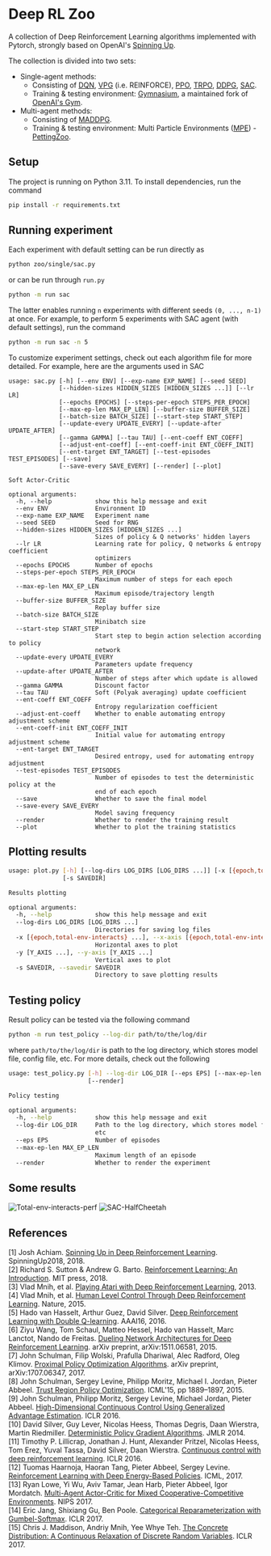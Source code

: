 
# Deep RL Zoo
A collection of Deep Reinforcement Learning algorithms implemented with Pytorch, strongly based on OpenAI's [Spinning Up](https://github.com/openai/spinningup).  

The collection is divided into two sets:
- Single-agent methods:
    - Consisting of [DQN](./zoo/single/dqn.py), [VPG](./zoo/single/vpg.py) (i.e. REINFORCE), [PPO](./zoo/single/ppo.py), [TRPO](./zoo/single/trpo.py), [DDPG](./zoo/single/ddpg.py), [SAC](./zoo/single/sac.py).
    - Training & testing environment: [Gymnasium](https://gymnasium.farama.org), a maintained fork of [OpenAI's Gym](https://github.com/openai/gym).
- Multi-agent methods:
    - Consisting of [MADDPG](./zoo/multi/maddpg.py).
    - Training & testing environment: Multi Particle Environments ([MPE](https://pettingzoo.farama.org/environments/mpe/)) - [PettingZoo](https://pettingzoo.farama.org).

## Setup
The project is running on Python 3.11. To install dependencies, run the command
```bash
pip install -r requirements.txt
```

## Running experiment
Each experiment with default setting can be run directly as
```bash
python zoo/single/sac.py
```
or can be run through `run.py`
```bash
python -m run sac
```
The latter enables running `n` experiments with different seeds `(0, ..., n-1)` at once. For example, to perform 5 experiments with SAC agent (with default settings), run the command
```bash
python -m run sac -n 5
```

To customize experiment settings, check out each algorithm file for more detailed. For example, here are the arguments used in SAC
```
usage: sac.py [-h] [--env ENV] [--exp-name EXP_NAME] [--seed SEED]
              [--hidden-sizes HIDDEN_SIZES [HIDDEN_SIZES ...]] [--lr LR]
              [--epochs EPOCHS] [--steps-per-epoch STEPS_PER_EPOCH]
              [--max-ep-len MAX_EP_LEN] [--buffer-size BUFFER_SIZE]
              [--batch-size BATCH_SIZE] [--start-step START_STEP]
              [--update-every UPDATE_EVERY] [--update-after UPDATE_AFTER]
              [--gamma GAMMA] [--tau TAU] [--ent-coeff ENT_COEFF]
              [--adjust-ent-coeff] [--ent-coeff-init ENT_COEFF_INIT]
              [--ent-target ENT_TARGET] [--test-episodes TEST_EPISODES] [--save]
              [--save-every SAVE_EVERY] [--render] [--plot]

Soft Actor-Critic

optional arguments:
  -h, --help            show this help message and exit
  --env ENV             Environment ID
  --exp-name EXP_NAME   Experiment name
  --seed SEED           Seed for RNG
  --hidden-sizes HIDDEN_SIZES [HIDDEN_SIZES ...]
                        Sizes of policy & Q networks' hidden layers
  --lr LR               Learning rate for policy, Q networks & entropy coefficient
                        optimizers
  --epochs EPOCHS       Number of epochs
  --steps-per-epoch STEPS_PER_EPOCH
                        Maximum number of steps for each epoch
  --max-ep-len MAX_EP_LEN
                        Maximum episode/trajectory length
  --buffer-size BUFFER_SIZE
                        Replay buffer size
  --batch-size BATCH_SIZE
                        Minibatch size
  --start-step START_STEP
                        Start step to begin action selection according to policy
                        network
  --update-every UPDATE_EVERY
                        Parameters update frequency
  --update-after UPDATE_AFTER
                        Number of steps after which update is allowed
  --gamma GAMMA         Discount factor
  --tau TAU             Soft (Polyak averaging) update coefficient
  --ent-coeff ENT_COEFF
                        Entropy regularization coefficient
  --adjust-ent-coeff    Whether to enable automating entropy adjustment scheme
  --ent-coeff-init ENT_COEFF_INIT
                        Initial value for automating entropy adjustment scheme
  --ent-target ENT_TARGET
                        Desired entropy, used for automating entropy adjustment
  --test-episodes TEST_EPISODES
                        Number of episodes to test the deterministic policy at the
                        end of each epoch
  --save                Whether to save the final model
  --save-every SAVE_EVERY
                        Model saving frequency
  --render              Whether to render the training result
  --plot                Whether to plot the training statistics
```

## Plotting results
```bash
usage: plot.py [-h] [--log-dirs LOG_DIRS [LOG_DIRS ...]] [-x [{epoch,total-env-interacts} ...]] [-y [Y_AXIS ...]]
               [-s SAVEDIR]

Results plotting

optional arguments:
  -h, --help            show this help message and exit
  --log-dirs LOG_DIRS [LOG_DIRS ...]
                        Directories for saving log files
  -x [{epoch,total-env-interacts} ...], --x-axis [{epoch,total-env-interacts} ...]
                        Horizontal axes to plot
  -y [Y_AXIS ...], --y-axis [Y_AXIS ...]
                        Vertical axes to plot
  -s SAVEDIR, --savedir SAVEDIR
                        Directory to save plotting results
```

## Testing policy
Result policy can be tested via the following command
```bash
python -m run test_policy --log-dir path/to/the/log/dir
```
where `path/to/the/log/dir` is path to the log directory, which stores model file, config file, etc. For more details, check out the following
```bash
usage: test_policy.py [-h] --log-dir LOG_DIR [--eps EPS] [--max-ep-len MAX_EP_LEN]
                      [--render]

Policy testing

optional arguments:
  -h, --help            show this help message and exit
  --log-dir LOG_DIR     Path to the log directory, which stores model file, config file,
                        etc
  --eps EPS             Number of episodes
  --max-ep-len MAX_EP_LEN
                        Maximum length of an episode
  --render              Whether to render the experiment
```

## Some results
![Total-env-interacts-perf](./some-results/total-env-interacts-performance.png)
![SAC-HalfCheetah](./some-results/rl-video-episode-0.gif)

## References
[1] Josh Achiam. [Spinning Up in Deep Reinforcement Learning](https://spinningup.openai.com/). SpinningUp2018, 2018.  
[2] Richard S. Sutton & Andrew G. Barto. [Reinforcement Learning: An Introduction](https://mitpress.mit.edu/books/reinforcement-learning-second-edition). MIT press, 2018.  
[3] Vlad Mnih, et al. [Playing Atari with Deep Reinforcement Learning](https://www.cs.toronto.edu/~vmnih/docs/dqn.pdf), 2013.  
[4] Vlad Mnih, et al. [Human Level Control Through Deep Reinforcement Learning](https://www.deepmind.com/publications/human-level-control-through-deep-reinforcement-learning). Nature, 2015.  
[5] Hado van Hasselt, Arthur Guez, David Silver. [Deep Reinforcement Learning with Double Q-learning](https://arxiv.org/abs/1509.06461). AAAI16, 2016.  
[6] Ziyu Wang, Tom Schaul, Matteo Hessel, Hado van Hasselt, Marc Lanctot, Nando de Freitas. [Dueling Network Architectures for Deep Reinforcement Learning](https://arxiv.org/abs/1511.06581). arXiv preprint, arXiv:1511.06581, 2015.  
[7] John Schulman, Filip Wolski, Prafulla Dhariwal, Alec Radford, Oleg Klimov. [Proximal Policy Optimization Algorithms](https://arxiv.org/abs/1707.06347). arXiv preprint, arXiv:1707.06347, 2017.  
[8] John Schulman, Sergey Levine, Philipp Moritz, Michael I. Jordan, Pieter Abbeel. [Trust Region Policy Optimization](https://dl.acm.org/doi/10.5555/3045118.3045319). ICML'15, pp 1889–1897, 2015.  
[9] John Schulman, Philipp Moritz, Sergey Levine, Michael Jordan, Pieter Abbeel. [High-Dimensional Continuous Control Using Generalized Advantage Estimation](https://arxiv.org/abs/1506.02438). ICLR 2016.    
[10] David Silver, Guy Lever, Nicolas Heess, Thomas Degris, Daan Wierstra, Martin Riedmiller. [Deterministic Policy Gradient Algorithms](http://proceedings.mlr.press/v32/silver14.pdf). JMLR 2014.  
[11] Timothy P. Lillicrap, Jonathan J. Hunt, Alexander Pritzel, Nicolas Heess, Tom Erez, Yuval Tassa, David Silver, Daan Wierstra. [Continuous control with deep reinforcement learning](https://arxiv.org/pdf/1509.02971.pdf). ICLR 2016.  
[12] Tuomas Haarnoja, Haoran Tang, Pieter Abbeel, Sergey Levine. [Reinforcement Learning with Deep Energy-Based Policies](https://dl.acm.org/doi/10.5555/3305381.3305521). ICML, 2017.  
[13] Ryan Lowe, Yi Wu, Aviv Tamar, Jean Harb, Pieter Abbeel, Igor Mordatch. [Multi-Agent Actor-Critic for Mixed Cooperative-Competitive Environments](https://arxiv.org/abs/1706.02275). NIPS 2017.  
[14] Eric Jang, Shixiang Gu, Ben Poole. [Categorical Reparameterization with Gumbel-Softmax](https://arxiv.org/abs/1611.01144). ICLR 2017.  
[15] Chris J. Maddison, Andriy Mnih, Yee Whye Teh. [The Concrete Distribution: A Continuous Relaxation of Discrete Random Variables](https://arxiv.org/abs/1611.00712). ICLR 2017.
